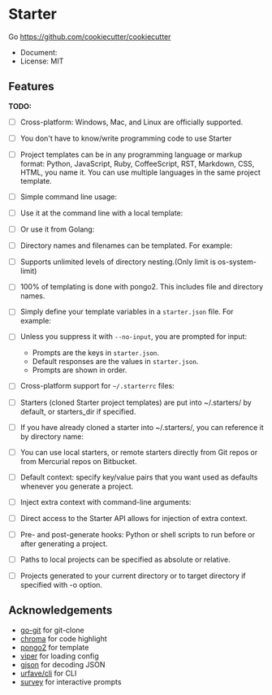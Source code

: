 # Starter

Go https://github.com/cookiecutter/cookiecutter

+ Document:
+ License: MIT


## Features

**TODO:**

- [ ] Cross-platform: Windows, Mac, and Linux are officially supported.
- [ ] You don't have to know/write programming code to use Starter
- [ ] Project templates can be in any programming language or markup format: Python, JavaScript, Ruby, CoffeeScript, RST, Markdown, CSS, HTML, you name it. You can use multiple languages in the same project template.
- [ ] Simple command line usage:
- [ ] Use it at the command line with a local template:
- [ ] Or use it from Golang:
- [ ] Directory names and filenames can be templated. For example:
- [ ] Supports unlimited levels of directory nesting.(Only limit is os-system-limit)
- [ ] 100% of templating is done with pongo2. This includes file and directory names.
- [ ] Simply define your template variables in a `starter.json` file. For example:
- [ ] Unless you suppress it with `--no-input`, you are prompted for input:
	+ Prompts are the keys in `starter.json`.
	+ Default responses are the values in `starter.json`.
	+ Prompts are shown in order.
- [ ] Cross-platform support for `~/.starterrc` files:
- [ ] Starters (cloned Starter project templates) are put into ~/.starters/ by default, or starters_dir if specified.
- [ ] If you have already cloned a starter into ~/.starters/, you can reference it by directory name:
- [ ] You can use local starters, or remote starters directly from Git repos or from Mercurial repos on Bitbucket.
- [ ] Default context: specify key/value pairs that you want used as defaults whenever you generate a project.
- [ ] Inject extra context with command-line arguments:
- [ ] Direct access to the Starter API allows for injection of extra context.
- [ ] Pre- and post-generate hooks: Python or shell scripts to run before or after generating a project.
- [ ] Paths to local projects can be specified as absolute or relative.
- [ ] Projects generated to your current directory or to target directory if specified with -o option.


## Acknowledgements

+ [go-git](https://github.com/go-git/go-git) for git-clone
+ [chroma](https://github.com/alecthomas/chroma) for code highlight
+ [pongo2](https://github.com/flosch/pongo2) for template
+ [viper](github.com/spf13/viper) for loading config
+ [gjson](https://github.com/tidwall/gjson) for decoding JSON
+ [urfave/cli](https://github.com/urfave/cli) for CLI
+ [survey](https://github.com/AlecAivazis/survey) for interactive prompts

